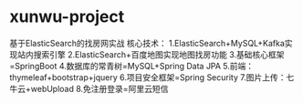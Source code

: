 # xunwu-project
基于ElasticSearch的找房网实战
核心技术：
1.ElasticSearch+MySQL+Kafka实现站内搜索引擎
2.ElasticSearch+百度地图实现地图找房功能
3.基础核心框架=SpringBoot
4.数据库的常青树=MySQL+Spring Data JPA
5.前端：thymeleaf+bootstrap+jquery
6.项目安全框架=Spring Security
7.图片上传：七牛云+webUpload
8.免注册登录=阿里云短信

